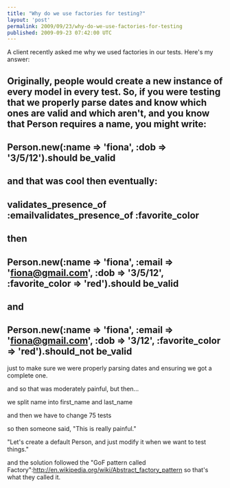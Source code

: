 ```yaml
---
title: "Why do we use factories for testing?"
layout: 'post'
permalink: 2009/09/23/why-do-we-use-factories-for-testing
published: 2009-09-23 07:42:00 UTC
---
```

A client recently asked me why we used factories in our tests. Here's my answer:

Originally, people would create a new instance of every model in every test. So, if you were testing that we properly parse dates and know which ones are valid and which aren't, and you know that Person requires a name, you might write:
---
Person.new(:name =&gt; 'fiona', :dob =&gt; '3/5/12').should be_valid
---
and that was cool
then eventually:
---
validates_presence_of :emailvalidates_presence_of :favorite_color
---
then
---
Person.new(:name =&gt; 'fiona', :email =&gt; 'fiona@gmail.com', :dob =&gt; '3/5/12', :favorite_color =&gt; 'red').should be_valid
---
and
---
Person.new(:name =&gt; 'fiona', :email =&gt; 'fiona@gmail.com', :dob =&gt; '3/12', :favorite_color =&gt; 'red').should_not be_valid
---
just to make sure we were properly parsing dates and ensuring we got a complete one.

and so that was moderately painful, but then...

we split name into first_name and last_name

and then we have to change 75 tests

so then someone said, &quot;This is really painful.&quot;

&quot;Let's create a default Person, and just modify it when we want to test things.&quot;

and the solution followed the &quot;GoF pattern called Factory&quot;:http://en.wikipedia.org/wiki/Abstract_factory_pattern so that's what they called it.
